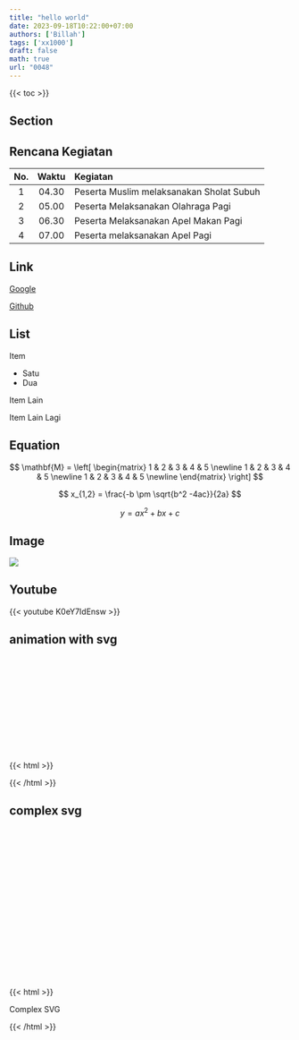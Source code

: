 ```yaml
---
title: "hello world"
date: 2023-09-18T10:22:00+07:00
authors: ['Billah']
tags: ['xx1000']
draft: false
math: true
url: "0048"
---
```

{{< toc >}}

## Section

## Rencana Kegiatan
No. | Waktu | Kegiatan
:-: | :-:| :-
1| 04.30 | Peserta Muslim melaksanakan Sholat Subuh
2| 05.00 | Peserta Melaksanakan Olahraga Pagi
3| 06.30 | Peserta Melaksanakan Apel Makan Pagi
4| 07.00 | Peserta melaksanakan Apel Pagi

## Link 
[Google](https://www.google.com)

[Github](https://www.github.com)

## List
Item
 - Satu
 - Dua

Item Lain

Item Lain Lagi

## Equation
$$
\mathbf{M} =
\left[
\begin{matrix}
1 & 2 & 3 & 4 & 5 \newline
1 & 2 & 3 & 4 & 5 \newline
1 & 2 & 3 & 4 & 5 \newline
\end{matrix}
\right]
$$

$$
x_{1,2} = \frac{-b \pm \sqrt{b^2 -4ac}}{2a}
$$

$$\tag{23}
y = ax^2 + bx +c
$$

## Image
![](https://runsystem.id/wp-content/uploads/2022/03/medium-shot-man-with-hoodie-holding-laptop-e1646646997479.jpg)

## Youtube
{{< youtube K0eY7IdEnsw >}}

## animation with svg
{{< html >}}
<svg width="200" height="200" xmlns="http://www.w3.org/2000/svg">
  <!-- Rectangle with animation -->
  <rect x="10" y="10" width="50" height="50" fill="blue">
    <animate attributeName="width" from="50" to="150" dur="2s" begin="0s" repeatCount="indefinite" />
    <animate attributeName="height" from="50" to="150" dur="2s" begin="0s" repeatCount="indefinite" />
    <animate attributeName="fill" values="blue;red;green;blue" dur="4s" begin="0s" repeatCount="indefinite" />
  </rect>
</svg>
{{< /html >}}

## complex svg
{{< html >}}
<svg width="400" height="300" xmlns="http://www.w3.org/2000/svg">
  <!-- Rectangle with gradients -->
  <defs>
    <linearGradient id="grad1" x1="0%" y1="0%" x2="100%" y2="0%">
      <stop offset="0%" style="stop-color:rgb(255,0,0);stop-opacity:1" />
      <stop offset="100%" style="stop-color:rgb(0,0,255);stop-opacity:1" />
    </linearGradient>
  </defs>

  <rect x="20" y="20" width="200" height="100" fill="url(#grad1)" stroke="green" stroke-width="3" />

  <!-- Text element -->
  <text x="30" y="160" font-family="Arial" font-size="24" fill="black">Complex SVG</text>

  <!-- Circle with animation -->
  <circle cx="250" cy="150" r="20" fill="orange">
    <animate attributeName="r" from="20" to="50" dur="2s" begin="0s" repeatCount="indefinite" />
  </circle>
</svg>
{{< /html >}}

